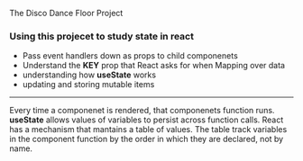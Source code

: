 The Disco Dance Floor Project


### Using this projecet to study state in react
- Pass event handlers down as props to child componenets
- Understand the **KEY** prop that React asks for when Mapping over data
- understanding how **useState** works
- updating and storing mutable items

---
Every time a componenet is rendered, that componenets function runs. 
**useState** allows  values of variables to persist across function calls.
React has a mechanism that mantains a table of values. The table track variables
in the component function by the order in which they are declared, not by name.




